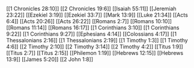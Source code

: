 [[1 Chronicles 28:10]]
[[2 Chronicles 19:6]]
[[Isaiah 55:11]]
[[Jeremiah 23:22]]
[[Ezekiel 3:19]]
[[Ezekiel 33:7]]
[[Mark 13:9]]
[[Luke 21:34]]
[[Acts 6:4]]
[[Acts 20:26]]
[[Acts 26:22]]
[[Romans 2:7]]
[[Romans 10:10]]
[[Romans 11:14]]
[[Romans 16:17]]
[[1 Corinthians 3:10]]
[[1 Corinthians 9:22]]
[[1 Corinthians 9:27]]
[[Ephesians 4:14]]
[[Colossians 4:17]]
[[1 Thessalonians 2:16]]
[[1 Thessalonians 2:19]]
[[1 Timothy 1:3]]
[[1 Timothy 4:6]]
[[2 Timothy 2:10]]
[[2 Timothy 3:14]]
[[2 Timothy 4:2]]
[[Titus 1:9]]
[[Titus 2:7]]
[[Titus 2:15]]
[[Philemon 1:19]]
[[Hebrews 12:15]]
[[Hebrews 13:9]]
[[James 5:20]]
[[2 John 1:8]]
